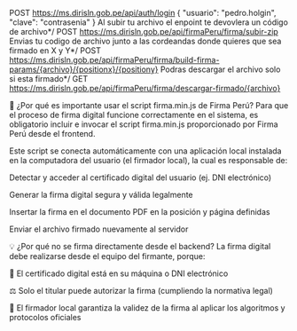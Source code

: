 POST				https://ms.dirisln.gob.pe/api/auth/login
{
"usuario": "pedro.holgin",
"clave": "contrasenia"
}
Al subir tu archivo el enpoint te devovlera un código de archivo*/
POST				https://ms.dirisln.gob.pe/api/firmaPeru/firma/subir-zip
Envias tu codigo de archivo junto a las cordeandas donde quieres que sea firmado en X y Y*/
POST				https://ms.dirisln.gob.pe/api/firmaPeru/firma/build-firma-params/{archivo}/{positionx}/{positiony}
Podras descargar el archivo solo si esta firmado*/
GET				    https://ms.dirisln.gob.pe/api/firmaPeru/firma/descargar-firmado/{archivo}

🔐 ¿Por qué es importante usar el script firma.min.js de Firma Perú?
Para que el proceso de firma digital funcione correctamente en el sistema, es obligatorio incluir e invocar el script firma.min.js proporcionado por Firma Perú desde el frontend.

Este script se conecta automáticamente con una aplicación local instalada en la computadora del usuario (el firmador local), la cual es responsable de:

Detectar y acceder al certificado digital del usuario (ej. DNI electrónico)

Generar la firma digital segura y válida legalmente

Insertar la firma en el documento PDF en la posición y página definidas

Enviar el archivo firmado nuevamente al servidor

💡 ¿Por qué no se firma directamente desde el backend?
La firma digital debe realizarse desde el equipo del firmante, porque:

🔐 El certificado digital está en su máquina o DNI electrónico

⚖️ Solo el titular puede autorizar la firma (cumpliendo la normativa legal)

🧩 El firmador local garantiza la validez de la firma al aplicar los algoritmos y protocolos oficiales